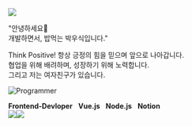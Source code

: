 <img src="https://www.google.com/images/branding/googlelogo/1x/googlelogo_color_272x92dp.png" a herf="https://www.youtube.com/watch?v=w9DfC2BHGPA" >

<div align="left">

"안녕하세요👋<br>
개발하면서, 밥먹는 박우식입니다."

Think Positive! 항상 긍정의 힘을 믿으며 앞으로 나아갑니다.<br>
협업을 위해 배려하며, 성장하기 위해 노력합니다.<br>
그리고 저는 여자친구가 있습니다.

![Programmer](https://example.com/path/to/programmer-image.png)

**Frontend-Devloper** &nbsp; **Vue.js** &nbsp; **Node.js** &nbsp; **Notion**<br>
<img src = "https://img.shields.io/badge/Slack-4A154B?style=for-the-badge&logo=slack&logoColor=white"><img src = "https://img.shields.io/badge/GitHub-100000?style=for-the-badge&logo=github&logoColor=white">
</div>
